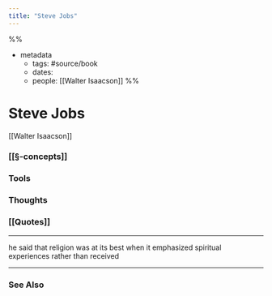 ```yaml
---
title: "Steve Jobs"
---
```

%%
- metadata
	- tags: #source/book
	- dates: 
	- people: [[Walter Isaacson]]
%%

# Steve Jobs
[[Walter Isaacson]]

### [[§-concepts]]

### Tools

### Thoughts

### [[Quotes]]
---

he said that religion was at its best when it emphasized spiritual experiences rather than received


----
### See Also